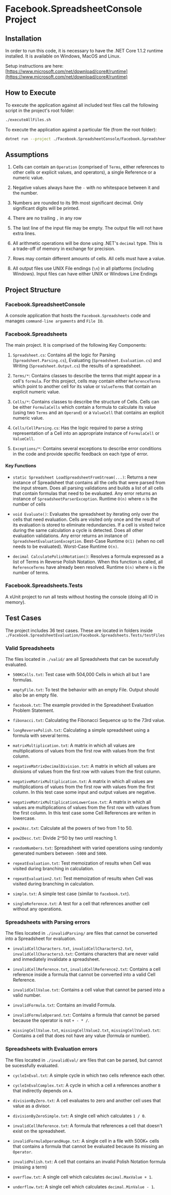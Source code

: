 # Facebook.SpreadsheetConsole Project

## Installation

In order to run this code, it is necessary to have the .NET Core 1.1.2 runtime installed. It is available on Windows, MacOS and Linux. 

Setup instructions are here: [https://www.microsoft.com/net/download/core#/runtime](https://www.microsoft.com/net/download/core#/runtime)

## How to Execute

To execute the application against all included test files call the following script in the project's root folder:

```bash
./executeAllFiles.sh
```

To execute the application against a particular file (from the root folder):

```bash
dotnet run --project ./Facebook.SpreadsheetConsole/Facebook.SpreadsheetConsole.csproj -- <inputFile> <outputFile>
```

## Assumptions

1. Cells can contain an `Operation` (comprised of `Terms`, either references to other cells or explicit values, and operators), a single Reference or a numeric value.

1. Negative values always have the `-` with no whitespace between it and the number.

1. Numbers are rounded to its 9th most significant decimal. Only significant digits will be printed.

1. There are no trailing `,` in any row

1. The last line of the input file may be empty. The output file will not have extra lines.

1. All arithmetic operations will be done using .NET's `decimal` type. This is a trade-off of memory in exchange for precision.

1. Rows may contain different amounts of cells. All cells must have a value.

1. All output files use UNIX File endings (`\n`) in all platforms (including Windows). Input files can have either UNIX or Windows Line Endings

## Project Structure

### Facebook.SpreadsheetConsole

A console application that hosts the `Facebook.Spreadsheets` code and manages `command-line arguments` and `File IO`.

### Facebook.Spreadsheets

The main project. It is comprised of the following Key Components:

1. `Spreadsheet.cs`: Contains all the logic for Parsing (`Spreadsheet.Parsing.cs`), Evaluating (`Spreadsheet.Evaluation.cs`) and Writing (`Spreadsheet.Output.cs`) the results of a spreadsheet.

1. `Terms/*`: Contains classes to describe the terms that might appear in a cell's `formula`. For this project, cells may contain either `ReferenceTerms` which point to another cell for its value or `ValueTerms` that contain an explicit numeric value.

1. `Cells/*`: Contains classes to describe the structure of Cells. Cells can be either `FormulaCells` which contain a formula to calculate its value (using two `Terms` and an `Operand`) or a `ValueCell` that contains an explicit numeric value.

1. `Cells/CellParsing.cs`: Has the logic required to parse a string representation of a Cell into an appropriate instance of `FormulaCell` or `ValueCell`.

1. `Exceptions/*`: Contains several exceptions to describe error conditions in the code and provide specific feedback on each type of error.

#### Key Functions

* `static Spreadsheet LoadSpreadsheetFromStream(...)`: Returns a new instance of Spreadsheet that contains all the cells that were parsed from the input stream. Does all parsing validations and builds a list of all cells that contain formulas that need to be evaluated. Any error returns an instance of `SpreadsheetParserException`. Runtime `O(n)` where `n` is the number of cells

* `void Evaluate()`: Evaluates the spreadsheet by iterating only over the cells that need evaluation. Cells are visited only once and the result of its evaluation is stored to eliminate redundancies. If a cell is visited twice during the same calculation a cycle is detected. Does all other evaluation validations. Any error returns an instance of `SpreadsheetEvaluationException`. Best-Case Runtime `O(1)` (when no cell needs to be evaluated). Worst-Case Runtime `O(n)`.

* `decimal CalculatePolishNotation()`: Resolves a formula expressed as a list of Terms in Reverse Polish Notation. When this function is called, all `ReferenceTerms` have already been resolved. Runtime `O(n)` where `n` is the number of terms.

### Facebook.Spreadsheets.Tests

A xUnit project to run all tests without hosting the console (doing all IO in memory).

## Test Cases

The project includes 36 test cases. These are located in folders inside `./Facebook.SpreadsheetEvaluation/Facebook.Spreadsheets.Tests/testFiles`

### Valid Spreadsheets

The files located in `./valid/` are all Spreadsheets that can be sucessfully evaluated.

* `500KCells.txt`: Test case with 504,000 Cells in which all but 1 are formulas.

* `emptyFile.txt`: To test the behavior with an empty File. Output should also be an empty file.

* `facebook.txt`: The example provided in the Spreadsheet Evaluation Problem Statement.

* `fibonacci.txt`: Calculating the Fibonacci Sequence up to the 73rd value.

* `longReversePolish.txt`: Calculating a simple spreadsheet using a formula with several terms.

* `matrixMultiplication.txt`: A matrix in which all values are multiplications of values from the first row with values from the first column.

* `negativeMatrixDecimalDivision.txt`: A matrix in which all values are divisions of values from the first row with values from the first column.

* `negativeMatrixMultiplication.txt`: A matrix in which all values are multiplications of values from the first row with values from the first column. In this test case some input and output values are negative.

* `negativeMatrixMultiplicationLowerCase.txt`: A matrix in which all values are multiplications of values from the first row with values from the first column. In this test case some Cell References are writen in lowercase.

* `pow2Asc.txt`: Calculate all the powers of two from 1 to 50.

* `pow2Desc.txt`: Divide 2^50 by two until reaching 1.

* `randomNumbers.txt`: Spreadsheet with varied operations using randomly generated numbers between `-5000` and `5000`.

* `repeatEvaluation.txt`: Test memoization of results when Cell was visited during branching in calculation.

* `repeatEvaluation2.txt`: Test memoization of results when Cell was visited during branching in calculation.

* `simple.txt`: A simple test case (similar to `facebook.txt`).

* `singleReference.txt`: A test for a cell that references another cell without any operations.

### Spreadsheets with Parsing errors

The files located in `./invalidParsing/` are files that cannot be converted into a Spreadsheet for evaluation.

* `invalidCellCharacters.txt`, `invalidCellCharacters2.txt`, `invalidCellCharacters3.txt`: Contains characters that are never valid and inmediately invalidate a spreadsheet.

* `invalidCellReference.txt`, `invalidCellReference2.txt`: Contains a cell reference inside a formula that cannot be converted into a valid Cell Reference.

* `invalidCellValue.txt`: Contains a cell value that cannot be parsed into a valid number.

* `invalidFormula.txt`: Contains an invalid Formula.

* `invalidFormulaOperand.txt`: Contains a formula that cannot be parsed because the operator is not `+ - * /`.

* `missingCellValue.txt`, `missingCellValue2.txt`, `missingCellValue3.txt`: Contains a cell that does not have any value (formula or number).

### Spreadsheets with Evaluation errors

The files located in `./invalidEval/` are files that can be parsed, but cannot be sucessfully evaluated.

* `cycleInEval.txt`: A simple cycle in which two cells reference each other.

* `cycleInEvalComplex.txt`: A cycle in which a cell `A` references another `B` that indirectly depends on `A`.

* `divisionByZero.txt`: A cell evaluates to zero and another cell uses that value as a divisor.

* `divisionByZeroSimple.txt`: A single cell which calculates `1 / 0`.

* `invalidCellReference.txt`: A formula that references a cell that doesn't exist on the spreadsheet.

* `invalidFormulaOperandHuge.txt`: A single cell in a file with 500K+ cells that contains a formula that cannot be evaluated because its missing an `Operator`.

* `invalidPolish.txt`: A cell that contains an invalid Polish Notation formula (missing a term)

* `overflow.txt`: A single cell which calculates `decimal.MaxValue + 1`.

* `underflow.txt`: A single cell which calculates `decimal.MinValue - 1`.
